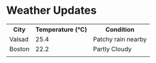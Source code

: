 # Weather Updates

<!-- WEATHER-UPDATE-START -->
<table><tr><th>City</th><th>Temperature (°C)</th><th>Condition</th></tr><tr><td>Valsad</td><td>25.4</td><td>Patchy rain nearby</td></tr><tr><td>Boston</td><td>22.2</td><td>Partly Cloudy</td></tr><tr><td></td><td></td><td></td></tr></table>
<!-- WEATHER-UPDATE-END -->
